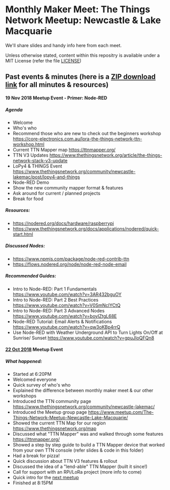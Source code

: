 # Monthly Maker Meet: The Things Network Meetup: Newcastle & Lake Macquarie

We'll share slides and handy info here from each meet. 

Unless otherwise stated, content within this repositry is available under a MIT License (refer the file [LICENSE](https://github.com/MakerMeets/ttn/blob/master/LICENSE))

## Past events & minutes (here is a [ZIP download link](https://github.com/MakerMeets/ttn/archive/master.zip) for all minutes & resources)

#### 19 Nov 2018 Meetup Event - Primer: Node-RED

##### Agenda

- Welcome
- Who's who
- Recommend those who are new to check out the beginners workshop https://core-electronics.com.au/lora-the-things-network-ttn-workshop.html
- Current TTN Mapper map https://ttnmapper.org/
- TTN V3 Updates https://www.thethingsnetwork.org/article/the-things-network-stack-v3-update
- LoPy4 & THINGS Event https://www.thethingsnetwork.org/community/newcastle-lakemac/post/lopy4-and-things
- Node-RED Demo
- Show the new community mapper format & features
- Ask around for current / planned projects
- Break for food

##### Resources:

- https://nodered.org/docs/hardware/raspberrypi
- https://www.thethingsnetwork.org/docs/applications/nodered/quick-start.html

##### Discussed Nodes:

- https://www.npmjs.com/package/node-red-contrib-ttn
- https://flows.nodered.org/node/node-red-node-email

##### Recommended Guides:

- Intro to Node-RED: Part 1 Fundamentals https://www.youtube.com/watch?v=3AR432bguOY
- Intro to Node-RED: Part 2 Best Practices https://www.youtube.com/watch?v=V0SmNcIYCtQ
- Intro to Node-RED: Part 3 Advanced Nodes https://www.youtube.com/watch?v=bovIZtgL68E
- Node-RED Tutorial: Email Alerts & Notifications https://www.youtube.com/watch?v=qw3oKBp4rrQ
- Use Node-RED with Weather Underground API to Turn Lights On/Off at Sunrise/ Sunset https://www.youtube.com/watch?v=gpuJIoQFQn8

#### [22 Oct 2018](https://github.com/MakerMeets/ttn/tree/master/2018-10-22%20Maker%20Meet%20(Graham%20%26%20TTN%20Mapper)) Meetup Event

##### What happened:

- Started at 6:20PM
- Welcomed everyone
- Quick survey of who's who
- Explained the difference between monthly maker meet & our other workshops
- Introduced the TTN community page https://www.thethingsnetwork.org/community/newcastle-lakemac/
- Introduced the Meetup group page https://www.meetup.com/The-Things-Network-Meetup-Newcastle-Lake-Macquarie/
- Showed the current TTN Map for our region https://www.thethingsnetwork.org/map
- Discussed what "TTN Mapper" was and walked through some features https://ttnmapper.org/
- Showed a step by step guide to build a TTN Mapper device that worked from your own TTN console (refer slides & code in this folder)
- Had a break for pizza!
- Quick discussion about TTN V3 features & rollout
- Discussed the idea of a "lend-able" TTN Mapper (built it since!)
- Call for support with an RPi/LoRa project (more info to come)
- Quick intro for the [next meetup](https://www.meetup.com/The-Things-Network-Meetup-Newcastle-Lake-Macquarie/)
- Finished at 8:15PM
